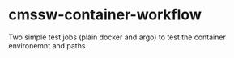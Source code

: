 # cmssw-container-workflow
Two simple test jobs (plain docker and argo) to test the container environemnt and paths
